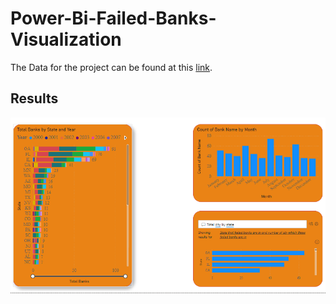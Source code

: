# Power-Bi-Failed-Banks-Visualization
The Data for the project can be found at this [link](https://catalog.data.gov/dataset/fdic-failed-bank-list).

## Results
<p align="center">
  <img src="https://github.com/Hammad-12/Power-Bi-Failed-Banks-Visualization/blob/main/Results.PNG">
<!--   <img src="your_relative_path_here_number_2_large_name" width="350" alt="accessibility text"> -->
</p>
